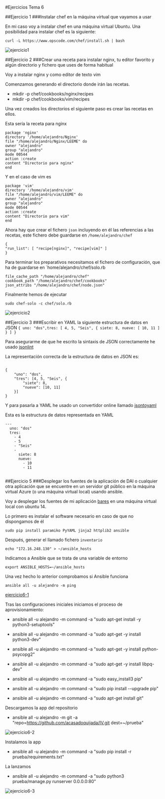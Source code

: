 #Ejercicios Tema 6

##Ejercicio 1
###Instalar chef en la máquina virtual que vayamos a usar

En mi caso voy a instalar chef en una máquina virtual Ubuntu.
Una posibilidad para instalar chef es la siguiente:

`curl -L https://www.opscode.com/chef/install.sh | bash`

![ejercicio1](http://i1045.photobucket.com/albums/b460/Alejandro_Casado/tema%206/ejercicio6_zps9nfurups.png)

##Ejercicio 2
###Crear una receta para instalar nginx, tu editor favorito y algún directorio y fichero que uses de forma habitual

Voy a instalar nginx y como editor de texto vim

Comenzamos generando el directorio donde irán las recetas.

* mkdir -p chef/cookbooks/nginx/recipes
* mkdir -p chef/cookbooks/vim/recipes

Una vez creados los directorios el siguiente paso es crear las recetas en ellos.

Esta sería la receta para nginx

~~~
package 'nginx'
directory '/home/alejandro/Nginx'
file "/home/alejandro/Nginx/LEEME" do
owner "alejandro"
group "alejandro"
mode 00544
action :create
content "Directorio para nginx"
end
~~~

Y en el caso de vim es

~~~
package 'vim'
directory '/home/alejandro/vim'
file "/home/alejandro/vim/LEEME" do
owner "alejandro"
group "alejandro"
mode 00544
action :create
content "Directorio para vim"
end
~~~

Ahora hay que crear el fichero `json` incluyendo en él las referencias a las recetas, este fichero debe guardarse en `/home/alejandro/chef`

~~~
{
"run_list": [ "recipe[nginx]", "recipe[vim]" ]
}
~~~

Para terminar los preparativos necesitamos el fichero de configuración, que ha de guardarse en `home/alejandro/chef/solo.rb

~~~
file_cache_path "/home/alejandro/chef"
cookbook_path "/home/alejandro/chef/cookbooks"
json_attribs "/home/alejandro/chef/node.json"
~~~

Finalmente hemos de ejecutar

`sudo chef-solo -c chef/solo.rb`

![ejercicio2](http://i1045.photobucket.com/albums/b460/Alejandro_Casado/tema%206/ejercicio2_zps34d54tsi.png)


##Ejercicio 3
###Escribir en YAML la siguiente estructura de datos en JSON `{ uno: "dos",tres: [ 4, 5, "Seis", { siete: 8, nueve: [ 10, 11 ] } ] }`

Para asegurarme de que he escrito la sintaxis de JSON correctamente he usado [jsonlint](jsonlint.com)

La representación correcta de la estructura de datos en JSON es:

~~~

{
	"uno": "dos",
	"tres": [4, 5, "Seis", {
		"siete": 8,
		"nueve": [10, 11]
	}]
}
~~~

Y para pasarla a YAML he usado un convertidor online llamado [jsontoyaml](http://jsontoyaml.com/)

Esta es la estructura de datos representada en YAML

~~~
---
  uno: "dos"
  tres: 
    - 4
    - 5
    - "Seis"
    - 
      siete: 8
      nueve: 
        - 10
        - 11


~~~



##Ejercicio 5
###Desplegar los fuentes de la aplicación de DAI o cualquier otra aplicación que se encuentre en un servidor git público en la máquina virtual Azure (o una máquina virtual local) usando ansible.

Voy a desplegar los fuentes de mi aplicación [bares](https://github.com/acasadoquijada/IV) en una máquina virtual local con ubuntu 14.

Lo primero es instalar el software necesario en caso de que no dispongamos de él

`sudo pip install paramiko PyYAML jinja2 httplib2 ansible`

Después, generar el llamado fichero `inventario`

`echo "172.16.248.130" > ~/ansible_hosts`

Indicamos a Ansible que se trata de una variable de entorno

`export ANSIBLE_HOSTS=~/ansible_hosts`

Una vez hecho lo anterior comprobamos si Ansible funciona

`ansible all -u alejandro -m ping`

[ejercicio6-1](http://i1045.photobucket.com/albums/b460/Alejandro_Casado/tema%206/ejercicio4-1_zpsuuimoubn.png)

Tras las configuraciones iniciales iniciamos el proceso de aprovisionamiento:

* ansible all -u alejandro -m command -a "sudo apt-get install -y python3-setuptools"

* ansible all -u alejandro -m command -a "sudo apt-get -y install python3-dev"

* ansible all -u alejandro -m command -a "sudo apt-get -y install python-psycopg2"

* ansible all -u alejandro -m command -a "sudo apt-get -y install libpq-dev"

* ansible all -u alejandro -m command -a "sudo easy_install3 pip"

* ansible all -u alejandro -m command -a "sudo pip install --upgrade pip"

* ansible all -u alejandro -m command -a "sudo apt-get install git"

Descargamos la app del repositorio

* ansible all -u alejandro -m git -a "repo=https://github.com/acasadoquijada/IV.git dest=~/prueba"

![ejercicio6-2](http://i1045.photobucket.com/albums/b460/Alejandro_Casado/tema%206/ejercicio6-2_zpspe9h0hvw.png)

Instalamos la app

* ansible all -u alejandro -m command -a "sudo pip install -r prueba/requirements.txt"

La lanzamos

* ansible all -u alejandro -m command -a "sudo python3 prueba/manage.py runserver 0.0.0.0:80"

![ejercicio6-3](http://i1045.photobucket.com/albums/b460/Alejandro_Casado/tema%206/ejercicio6-3_zpskcjacwcu.png)

